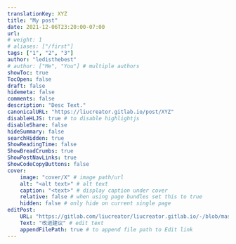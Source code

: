 ```yaml
---
translationKey: XYZ
title: "My post"
date: 2021-12-06T23:20:00-07:00
url: 
# weight: 1
# aliases: ["/first"]
tags: ["1", "2", "3"]
author: "ledisthebest"
# author: ["Me", "You"] # multiple authors
showToc: true
TocOpen: false
draft: false
hidemeta: false
comments: false
description: "Desc Text."
canonicalURL: "https://liucreator.gitlab.io/post/XYZ"
disableHLJS: true # to disable highlightjs
disableShare: false
hideSummary: false
searchHidden: true
ShowReadingTime: false
ShowBreadCrumbs: true
ShowPostNavLinks: true
ShowCodeCopyButtons: false
cover:
    image: "cover/X" # image path/url
    alt: "<alt text>" # alt text
    caption: "<text>" # display caption under cover
    relative: false # when using page bundles set this to true
    hidden: false # only hide on current single page
editPost:
    URL: "https://gitlab.com/liucreator/liucreator.gitlab.io/-/blob/master/content"
    Text: "改进建议" # edit text
    appendFilePath: true # to append file path to Edit link
---
```


